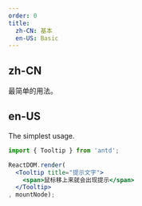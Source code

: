 ```yaml
---
order: 0
title: 
  zh-CN: 基本
  en-US: Basic
---
```


## zh-CN

最简单的用法。

## en-US 

The simplest usage.

````jsx
import { Tooltip } from 'antd';

ReactDOM.render(
  <Tooltip title="提示文字">
    <span>鼠标移上来就会出现提示</span>
  </Tooltip>
, mountNode);
````
